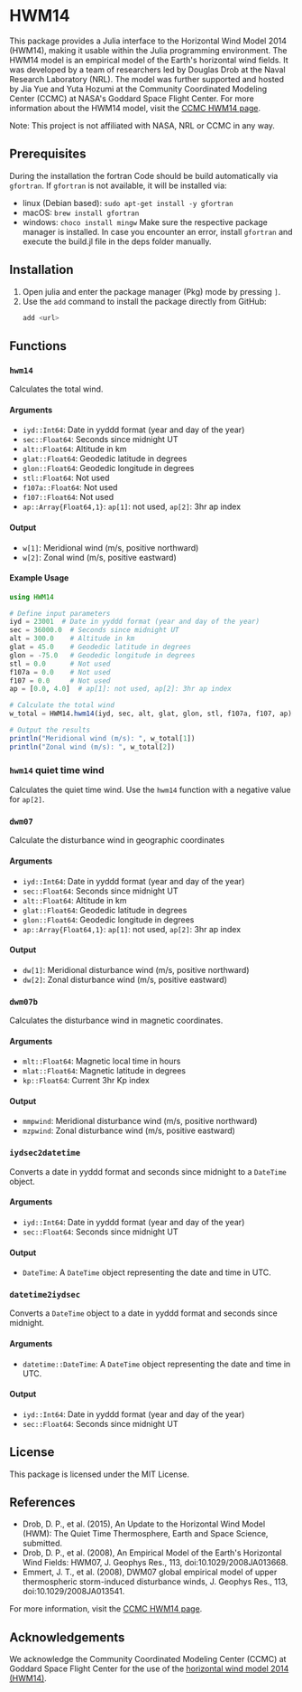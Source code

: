 # HWM14
This package provides a Julia interface to the Horizontal Wind Model 2014 (HWM14), making it usable within the Julia programming environment. The HWM14 model is an empirical model of the Earth's horizontal wind fields. It was developed by a team of researchers led by Douglas Drob at the Naval Research Laboratory (NRL). The model was further supported and hosted by Jia Yue and Yuta Hozumi at the Community Coordinated Modeling Center (CCMC) at NASA's Goddard Space Flight Center. For more information about the HWM14 model, visit the [CCMC HWM14 page](https://ccmc.gsfc.nasa.gov/models/HWM14~2014/).

Note: This project is not affiliated with NASA, NRL or CCMC in any way.

## Prerequisites
During the installation the fortran Code should be build automatically via `gfortran`. If `gfortran` is not available, it will be installed via:
 - linux (Debian based): `sudo apt-get install -y gfortran`
 - macOS: `brew install gfortran`
 - windows: `choco install mingw`
Make sure the respective package manager is installed.
In case you encounter an error, install `gfortran` and execute the build.jl file in the deps folder manually.

## Installation

1. Open julia and enter the package manager (Pkg) mode by pressing `]`.
2. Use the `add` command to install the package directly from GitHub:
   ```julia
   add <url>
   ```



## Functions
### `hwm14`
Calculates the total wind.
#### Arguments
 - `iyd::Int64`: Date in yyddd format (year and day of the year)
 - `sec::Float64`: Seconds since midnight UT
 - `alt::Float64`: Altitude in km
 - `glat::Float64`: Geodedic latitude in degrees
 - `glon::Float64`: Geodedic longitude in degrees
 - `stl::Float64`: Not used
 - `f107a::Float64`: Not used
 - `f107::Float64`: Not used
 - `ap::Array{Float64,1}`: `ap[1]`: not used, `ap[2]`: 3hr ap index

#### Output
 - `w[1]`: Meridional wind (m/s, positive northward)
 - `w[2]`: Zonal wind (m/s, positive eastward)

#### Example Usage
```julia
using HWM14

# Define input parameters
iyd = 23001  # Date in yyddd format (year and day of the year)
sec = 36000.0  # Seconds since midnight UT
alt = 300.0    # Altitude in km
glat = 45.0    # Geodedic latitude in degrees
glon = -75.0   # Geodedic longitude in degrees
stl = 0.0      # Not used
f107a = 0.0    # Not used
f107 = 0.0     # Not used
ap = [0.0, 4.0]  # ap[1]: not used, ap[2]: 3hr ap index

# Calculate the total wind
w_total = HWM14.hwm14(iyd, sec, alt, glat, glon, stl, f107a, f107, ap)

# Output the results
println("Meridional wind (m/s): ", w_total[1])
println("Zonal wind (m/s): ", w_total[2])
```

### `hwm14` quiet time wind
Calculates the quiet time wind. Use the `hwm14` function with a negative value for `ap[2]`.

### `dwm07`
Calculate the disturbance wind in geographic coordinates
#### Arguments
 - `iyd::Int64`: Date in yyddd format (year and day of the year)
 - `sec::Float64`: Seconds since midnight UT
 - `alt::Float64`: Altitude in km
 - `glat::Float64`: Geodedic latitude in degrees
 - `glon::Float64`: Geodedic longitude in degrees
 - `ap::Array{Float64,1}`: `ap[1]`: not used, `ap[2]`: 3hr ap index

#### Output
 - `dw[1]`: Meridional disturbance wind (m/s, positive northward)
 - `dw[2]`: Zonal disturbance wind (m/s, positive eastward)

### `dwm07b`
Calculates the disturbance wind in magnetic coordinates.

#### Arguments
 - `mlt::Float64`: Magnetic local time in hours
 - `mlat::Float64`: Magnetic latitude in degrees
 - `kp::Float64`: Current 3hr Kp index

#### Output
 - `mmpwind`: Meridional disturbance wind (m/s, positive northward)
 - `mzpwind`: Zonal disturbance wind (m/s, positive eastward)

### `iydsec2datetime`
Converts a date in yyddd format and seconds since midnight to a `DateTime` object.

#### Arguments
 - `iyd::Int64`: Date in yyddd format (year and day of the year)
 - `sec::Float64`: Seconds since midnight UT

#### Output
 - `DateTime`: A `DateTime` object representing the date and time in UTC.

### `datetime2iydsec`
Converts a `DateTime` object to a date in yyddd format and seconds since midnight.

#### Arguments
 - `datetime::DateTime`: A `DateTime` object representing the date and time in UTC.

#### Output
 - `iyd::Int64`: Date in yyddd format (year and day of the year)
 - `sec::Float64`: Seconds since midnight UT


## License
This package is licensed under the MIT License.

## References
 - Drob, D. P., et al. (2015), An Update to the Horizontal Wind Model (HWM): The Quiet Time Thermosphere, Earth and Space Science, submitted.
 - Drob, D. P., et al. (2008), An Empirical Model of the Earth's Horizontal Wind Fields: HWM07, J. Geophys Res., 113, doi:10.1029/2008JA013668.
 - Emmert, J. T., et al. (2008), DWM07 global empirical model of upper thermospheric storm-induced disturbance winds, J. Geophys Res., 113, doi:10.1029/2008JA013541.

For more information, visit the [CCMC HWM14 page](https://ccmc.gsfc.nasa.gov/models/HWM14~2014/).

## Acknowledgements
We acknowledge the Community Coordinated Modeling Center (CCMC) at Goddard Space Flight Center for the use of the [horizontal wind model 2014 (HWM14)](https://ccmc.gsfc.nasa.gov/models/HWM14~2014/).
